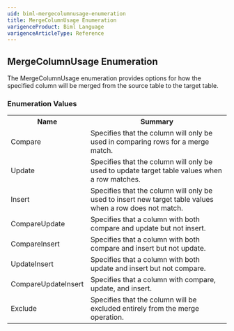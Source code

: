 ```yaml
---
uid: biml-mergecolumnusage-enumeration
title: MergeColumnUsage Enumeration
varigenceProduct: Biml Language
varigenceArticleType: Reference
---
```


## MergeColumnUsage Enumeration<div class="LanguageSummary"><div class ="SummaryItem">The MergeColumnUsage enumeration provides options for how the specified column will be merged from the source table to the target table.</div></div><div class="EnumValueGroup">### Enumeration Values<table id="EnumValue" class="MemberList"><tbody><tr><th class="MemberNameColumnHeader">Name</th><th class="MemberSummaryColumnHeader">Summary</th></tr><tr class="cd0"><td class="MemberName">Compare</td><td class="MemberSummary"><div class ="SummaryItem">Specifies that the column will only be used in comparing rows for a merge match.</div> </td></tr><tr class="cd1"><td class="MemberName">Update</td><td class="MemberSummary"><div class ="SummaryItem">Specifies that the column will only be used to update target table values when a row matches.</div> </td></tr><tr class="cd0"><td class="MemberName">Insert</td><td class="MemberSummary"><div class ="SummaryItem">Specifies that the column will only be used to insert new target table values when a row does not match.</div> </td></tr><tr class="cd1"><td class="MemberName">CompareUpdate</td><td class="MemberSummary"><div class ="SummaryItem">Specifies that a column with both compare and update but not insert.</div> </td></tr><tr class="cd0"><td class="MemberName">CompareInsert</td><td class="MemberSummary"><div class ="SummaryItem">Specifies that a column with both compare and insert but not update.</div> </td></tr><tr class="cd1"><td class="MemberName">UpdateInsert</td><td class="MemberSummary"><div class ="SummaryItem">Specifies that a column with both update and insert but not compare.</div> </td></tr><tr class="cd0"><td class="MemberName">CompareUpdateInsert</td><td class="MemberSummary"><div class ="SummaryItem">Specifies that a column with compare, update, and insert.</div> </td></tr><tr class="cd1"><td class="MemberName">Exclude</td><td class="MemberSummary"><div class ="SummaryItem">Specifies that the column will be excluded entirely from the merge operation.</div> </td></tr></tbody></table></div>
